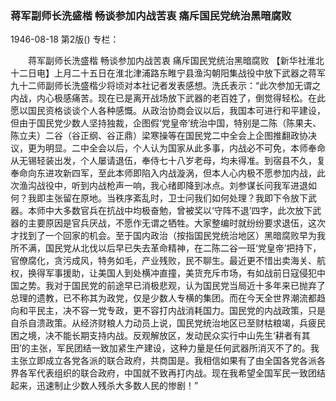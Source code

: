 ### 蒋军副师长洗盛楷  畅谈参加内战苦衷  痛斥国民党统治黑暗腐败

1946-08-18
第2版()
专栏：

　　蒋军副师长洗盛楷
    畅谈参加内战苦衷
    痛斥国民党统治黑暗腐败
    【新华社淮北十二日电】上月二十五日在淮北津浦路东睢宁县渔沟朝阳集战役中放下武器之蒋军九十二师副师长洗盛楷少将顷对本社记者发表感想。洗氏表示：“此次参加无谓之内战，内心极感痛苦。现在已是离开战场放下武器的老百姓了，倒觉得轻松。在此愿以国民资格谈谈个人各种感慨。从政治协商会议以后，我国本可进行和平建设，但由于国民党少数人坚持独裁，企图假‘党皇帝’统治中国，特别是二陈（陈果夫、陈立夫）二谷（谷正纲、谷正鼎）梁寒操等在国民党二中全会上企图推翻政协决议，更为明显。二中全会以后，个人认为国家从此多事，内战必不可免，本师奉命从无锡轻装出发，个人屡请退伍，奉侍七十八岁老母，均未得准。到宿县不久，复奉命向东进攻新四军，至此本师即陷入内战漩涡，但本人心内极不愿参加内战，此次渔沟战役中，听到内战枪声一响，我心绪即降到冰点。刘参谋长问我军进退如何？我即主张留在原地。当秩序紊乱时，卫士问我们如何处理？我即下令放下武器。本师中大多数官兵在抗战中均极奋勉，曾被奖以‘守阵不退’四字，此次放下武器的主要原因是官兵厌战，不愿作无谓之牺牲。大家整编时就纷纷要求退伍，这次才找到了一个回家的机会。至于国内政治（按指国民党统治地区）黑暗腐败早为我所不满，国民党从北伐以后早已失去革命精神，在二陈二谷一班‘党皇帝’把持下，官僚腐化，贪污成风，特务如毛，产业残败，民不聊生。最近更不惜出卖海关、航权，换得军事援助，让美国人到处横冲直撞，美货充斥市场，有如战前日寇侵犯中国之势。我对于国民党的前途早已消极悲观，认为国民党当局近十多年来已抛弃了总理的遗教，已不称其为政党，仅是少数人专横的集团。而在今天全世界潮流都趋向和平民主，决不容一党专政，更不容打内战消耗国力。国民党的内战政策，只是自杀自溃政策。从经济财粮人力动员上说，国民党统治地区已至财枯粮竭，兵疲民困之境，决不能长期支持内战。反观解放区，发动民众实行中山先生‘耕者有其田’的主张，军民团结一致加紧生产建设，这种力量是任何武器所消灭不了的。我主张立即成立各党各派的联合政府，共商国是。我相信如果有了由全国各党各派各界各军代表组织的联合政府，中国就不致再打内战。现在我希望全国军民一致团结起来，迅速制止少数人残杀大多数人民的惨剧！”
